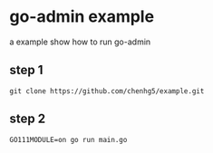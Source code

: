 # go-admin example

a example show how to run go-admin

## step 1

```shell
git clone https://github.com/chenhg5/example.git
```

## step 2

```shell
GO111MODULE=on go run main.go
```

